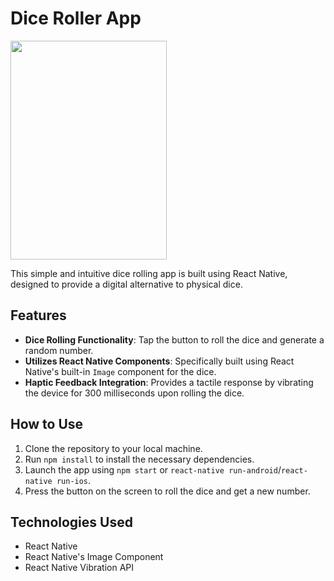 # Dice Roller App

<image src="https://github.com/qur786/react-native-dice/assets/79472606/a1027c58-c38d-4310-84f1-a1aa3c72663d" height=350 width=250 />

This simple and intuitive dice rolling app is built using React Native, designed to provide a digital alternative to physical dice.

## Features

- **Dice Rolling Functionality**: Tap the button to roll the dice and generate a random number.
- **Utilizes React Native Components**: Specifically built using React Native's built-in `Image` component for the dice.
- **Haptic Feedback Integration**: Provides a tactile response by vibrating the device for 300 milliseconds upon rolling the dice.

## How to Use

1. Clone the repository to your local machine.
2. Run `npm install` to install the necessary dependencies.
3. Launch the app using `npm start` or `react-native run-android`/`react-native run-ios`.
4. Press the button on the screen to roll the dice and get a new number.

## Technologies Used

- React Native
- React Native's Image Component
- React Native Vibration API
